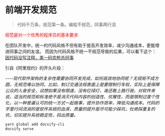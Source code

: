# 前端开发规范

> 代码千万条，规范第一条。编程不规范，同事两行泪

<span style="color:red;">规范是对一个优秀的程序员的基本要求</span>

在团队开发中，统一的代码风格不但有助于提高开发效率，减少沟通成本，更能增进同事之间的友谊。
而因为代码风格不统一不规范导致的后果，可以看下这个：
[因代码没写注释，美一码农枪杀同事](https://mp.weixin.qq.com/s/9VW3u0jQhhBepIFYdmhtig)

引自《阿里规约》的开头片段：

_----现代软件架构的复杂性需要协同开发完成，如何高效地协同呢？无规矩不成方圆，无规范难以协同，比如，制订交通法规表面上是要限制行车权，实际上是保障公众的人身安全，试想如果没有限速，没有红绿灯，谁还敢上路行驶。对软件来说，适当的规范和标准绝不是消灭代码内容的创造性、优雅性，而是限制过度个性化，以一种普遍认可的统一方式一起做事，提升协作效率，降低沟通成本。代码的字里行间流淌的是软件系统的血液，质量的提升是尽可能少踩坑，杜绝踩重复的坑，切实提升系统稳定性，码出质量。_

```bash
yarn global add docsify-cli
docsify serve
```
